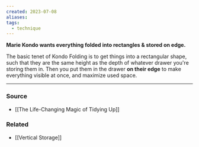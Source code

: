 ```yaml
---
created: 2023-07-08
aliases: 
tags:
  - technique
---
```

**Marie Kondo wants everything folded into rectangles & stored on edge.**

The basic tenet of Kondo Folding is to get things into a rectangular shape, such that they are the same height as the depth of whatever drawer you're storing them in. Then you put them in the drawer **on their edge** to make everything visible at once, and maximize used space.

---

### Source
- [[The Life-Changing Magic of Tidying Up]]

### Related
- [[Vertical Storage]]
